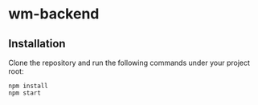 # wm-backend

## Installation

Clone the repository and run the following commands under your project root:

```shell
npm install
npm start
```

